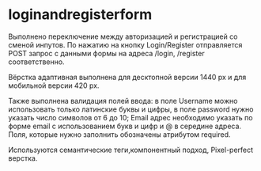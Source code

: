 # loginandregisterform
Выполнено переключение между авторизацией и регистрацией со сменой инпутов.
По нажатию на кнопку Login/Register отправляется POST запрос с данными формы на адреса /login, /register  соответственно.

Вёрстка адаптивная выполнена для десктопной версии 1440 px и для мобильной версии 420 px.

Также выполнена валидация полей ввода: в поле Username можно использовать только латинские буквы и цифры, в поле password нужно указать число символов от 6 до 10;
Email адрес необходимо указать по форме email c использованием букв и цифр и @ в середине адреса.
Поля, которые нужно заполнить обозначены атрибутом required.

Используются семантические теги,компонентный подход, Pixel-perfect верстка.
